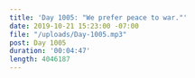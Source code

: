 ```yaml
---
title: 'Day 1005: "We prefer peace to war."'
date: 2019-10-21 15:23:00 -07:00
file: "/uploads/Day-1005.mp3"
post: Day 1005
duration: '00:04:47'
length: 4046187
---
```


